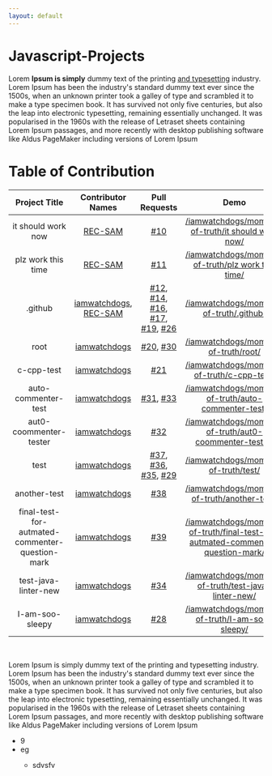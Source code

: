 ```yaml
---
layout: default
---
```


# Javascript-Projects

Lorem **Ipsum is simply** dummy text of the printing [and typesetting](google.com "asd") industry. Lorem Ipsum has been the industry's standard dummy text ever since the 1500s, when an unknown printer took a galley of type and scrambled it to make a type specimen book. It has survived not only five centuries, but also the leap into electronic typesetting, remaining essentially unchanged. It was popularised in the 1960s with the release of Letraset sheets containing Lorem Ipsum passages, and more recently with desktop publishing software like Aldus PageMaker including versions of Lorem Ipsum

# Table of Contribution

<div align="center">

<!-- TABLE BEGINS -->
| Project Title | Contributor Names | Pull Requests | Demo |
| :---: | :---: | :---: | :---: |
| it should work now | [REC-SAM](https://github.com/REC-SAM "goto REC-SAM profile") | [#10](https://github.com/iamwatchdogs/moment-of-truth/pull/10 "visit pr \#10") | [/iamwatchdogs/moment-of-truth/it should work now/](https://github.com/iamwatchdogs/moment-of-truth/tree/main/it%20should%20work%20now "view the result of it should work now") |
| plz work this time | [REC-SAM](https://github.com/REC-SAM "goto REC-SAM profile") | [#11](https://github.com/iamwatchdogs/moment-of-truth/pull/11 "visit pr \#11") | [/iamwatchdogs/moment-of-truth/plz work this time/](https://github.com/iamwatchdogs/moment-of-truth/tree/main/plz%20work%20this%20time "view the result of plz work this time") |
| .github | [iamwatchdogs](https://github.com/iamwatchdogs "goto iamwatchdogs profile"), [REC-SAM](https://github.com/REC-SAM "goto REC-SAM profile") | [#12](https://github.com/iamwatchdogs/moment-of-truth/pull/12 "visit pr \#12"), [#14](https://github.com/iamwatchdogs/moment-of-truth/pull/14 "visit pr \#14"), [#16](https://github.com/iamwatchdogs/moment-of-truth/pull/16 "visit pr \#16"), [#17](https://github.com/iamwatchdogs/moment-of-truth/pull/17 "visit pr \#17"), [#19](https://github.com/iamwatchdogs/moment-of-truth/pull/19 "visit pr \#19"), [#26](https://github.com/iamwatchdogs/moment-of-truth/pull/26 "visit pr \#26") | [/iamwatchdogs/moment-of-truth/.github/](https://github.com/iamwatchdogs/moment-of-truth/tree/main/.github "view the result of .github") |
| root | [iamwatchdogs](https://github.com/iamwatchdogs "goto iamwatchdogs profile") | [#20](https://github.com/iamwatchdogs/moment-of-truth/pull/20 "visit pr \#20"), [#30](https://github.com/iamwatchdogs/moment-of-truth/pull/30 "visit pr \#30") | [/iamwatchdogs/moment-of-truth/root/](https://github.com/iamwatchdogs/moment-of-truth/ "view the result of root") |
| c-cpp-test | [iamwatchdogs](https://github.com/iamwatchdogs "goto iamwatchdogs profile") | [#21](https://github.com/iamwatchdogs/moment-of-truth/pull/21 "visit pr \#21") | [/iamwatchdogs/moment-of-truth/c-cpp-test/](https://github.com/iamwatchdogs/moment-of-truth/tree/main/c-cpp-test "view the result of c-cpp-test") |
| auto-commenter-test | [iamwatchdogs](https://github.com/iamwatchdogs "goto iamwatchdogs profile") | [#31](https://github.com/iamwatchdogs/moment-of-truth/pull/31 "visit pr \#31"), [#33](https://github.com/iamwatchdogs/moment-of-truth/pull/33 "visit pr \#33") | [/iamwatchdogs/moment-of-truth/auto-commenter-test/](https://github.com/iamwatchdogs/moment-of-truth/tree/main/auto-commenter-test "view the result of auto-commenter-test") |
| aut0-coommenter-tester | [iamwatchdogs](https://github.com/iamwatchdogs "goto iamwatchdogs profile") | [#32](https://github.com/iamwatchdogs/moment-of-truth/pull/32 "visit pr \#32") | [/iamwatchdogs/moment-of-truth/aut0-coommenter-tester/](https://github.com/iamwatchdogs/moment-of-truth/tree/main/aut0-coommenter-tester "view the result of aut0-coommenter-tester") |
| test | [iamwatchdogs](https://github.com/iamwatchdogs "goto iamwatchdogs profile") | [#37](https://github.com/iamwatchdogs/moment-of-truth/pull/37 "visit pr \#37"), [#36](https://github.com/iamwatchdogs/moment-of-truth/pull/36 "visit pr \#36"), [#35](https://github.com/iamwatchdogs/moment-of-truth/pull/35 "visit pr \#35"), [#29](https://github.com/iamwatchdogs/moment-of-truth/pull/29 "visit pr \#29") | [/iamwatchdogs/moment-of-truth/test/](https://github.com/iamwatchdogs/moment-of-truth/tree/main/test "view the result of test") |
| another-test | [iamwatchdogs](https://github.com/iamwatchdogs "goto iamwatchdogs profile") | [#38](https://github.com/iamwatchdogs/moment-of-truth/pull/38 "visit pr \#38") | [/iamwatchdogs/moment-of-truth/another-test/](https://github.com/iamwatchdogs/moment-of-truth/tree/main/another-test "view the result of another-test") |
| final-test-for-autmated-commenter-question-mark | [iamwatchdogs](https://github.com/iamwatchdogs "goto iamwatchdogs profile") | [#39](https://github.com/iamwatchdogs/moment-of-truth/pull/39 "visit pr \#39") | [/iamwatchdogs/moment-of-truth/final-test-for-autmated-commenter-question-mark/](https://github.com/iamwatchdogs/moment-of-truth/tree/main/final-test-for-autmated-commenter-question-mark "view the result of final-test-for-autmated-commenter-question-mark") |
| test-java-linter-new | [iamwatchdogs](https://github.com/iamwatchdogs "goto iamwatchdogs profile") | [#34](https://github.com/iamwatchdogs/moment-of-truth/pull/34 "visit pr \#34") | [/iamwatchdogs/moment-of-truth/test-java-linter-new/](https://github.com/iamwatchdogs/moment-of-truth/tree/main/test-java-linter-new "view the result of test-java-linter-new") |
| I-am-soo-sleepy | [iamwatchdogs](https://github.com/iamwatchdogs "goto iamwatchdogs profile") | [#28](https://github.com/iamwatchdogs/moment-of-truth/pull/28 "visit pr \#28") | [/iamwatchdogs/moment-of-truth/I-am-soo-sleepy/](https://github.com/iamwatchdogs/moment-of-truth/tree/main/I-am-soo-sleepy "view the result of I-am-soo-sleepy") |
<!-- TABLE ENDS -->

</div>
<br>

Lorem Ipsum is simply dummy text of the printing and typesetting industry. Lorem Ipsum has been the industry's standard dummy text ever since the 1500s, when an unknown printer took a galley of type and scrambled it to make a type specimen book. It has survived not only five centuries, but also the leap into electronic typesetting, remaining essentially unchanged. It was popularised in the 1960s with the release of Letraset sheets containing Lorem Ipsum passages, and more recently with desktop publishing software like Aldus PageMaker including versions of Lorem Ipsum

<ul>
  <li>9</li>
  <li>eg</li>
    <ul>
      <li>sdvsfv</li>
    </ul>
</ul>
